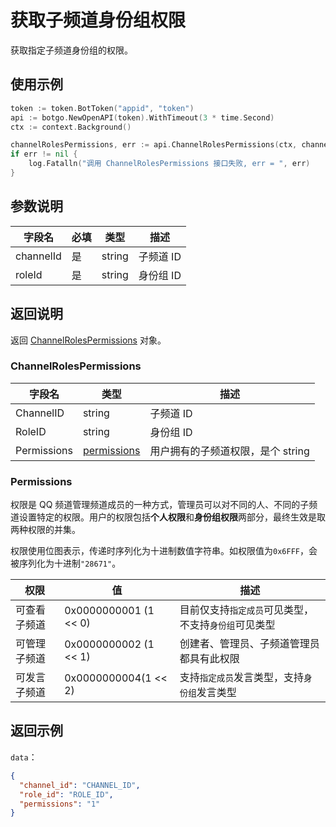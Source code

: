 # 获取子频道身份组权限

获取指定子频道身份组的权限。

## 使用示例

```go
token := token.BotToken("appid", "token")
api := botgo.NewOpenAPI(token).WithTimeout(3 * time.Second)
ctx := context.Background()

channelRolesPermissions, err := api.ChannelRolesPermissions(ctx, channelId, roleId)
if err != nil {
    log.Fatalln("调用 ChannelRolesPermissions 接口失败, err = ", err)
}
```

## 参数说明

| 字段名    | 必填 | 类型   | 描述      |
| --------- | ---- | ------ | --------- |
| channelId | 是   | string | 子频道 ID |
| roleId    | 是   | string | 身份组 ID  |

## 返回说明

返回 [ChannelRolesPermissions](#ChannelRolesPermissions) 对象。

### ChannelRolesPermissions

| 字段名      | 类型                        | 描述                              |
| ----------- | --------------------------- | --------------------------------- |
| ChannelID  | string                      | 子频道 ID                         |
| RoleID     | string                      | 身份组 ID                           |
| Permissions | [permissions](#permissions) | 用户拥有的子频道权限，是个 string |

### Permissions

权限是 QQ 频道管理频道成员的一种方式，管理员可以对不同的人、不同的子频道设置特定的权限。用户的权限包括**个人权限**和**身份组权限**两部分，最终生效是取两种权限的并集。

权限使用位图表示，传递时序列化为十进制数值字符串。如权限值为`0x6FFF`，会被序列化为十进制`"28671"`。

| 权限         | 值                    | 描述                                                 |
| ------------ | --------------------- | ---------------------------------------------------- |
| 可查看子频道 | 0x0000000001 (1 << 0) | 目前仅支持`指定成员`可见类型，不支持`身份组`可见类型 |
| 可管理子频道 | 0x0000000002 (1 << 1) | 创建者、管理员、子频道管理员都具有此权限             |
| 可发言子频道 |	0x0000000004(1 << 2) |	支持`指定成员`发言类型，支持`身份组`发言类型            |

## 返回示例

`data`：

```json
{
  "channel_id": "CHANNEL_ID",
  "role_id": "ROLE_ID",
  "permissions": "1"
}
```
